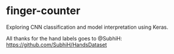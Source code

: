 # finger-counter
Exploring CNN classification and model interpretation using Keras.

All thanks for the hand labels goes to @SubhiH: https://github.com/SubhiH/HandsDataset

